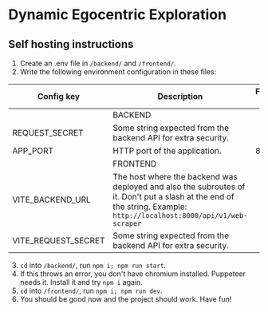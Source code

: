 # Dynamic Egocentric Exploration

## Self hosting instructions
1. Create an .env file in `/backend/` and `/frontend/`.
2. Write the following environment configuration in these files:


| Config key | Description | Fallback value |
| ------------- | ------------- | ------------- |
| | BACKEND | |
| REQUEST_SECRET | Some string expected from the backend API for extra security. | |
| APP_PORT | HTTP port of the application. | 8000 |
| | FRONTEND | |
| VITE_BACKEND_URL | The host where the backend was deployed and also the subroutes of it. Don't put a slash at the end of the string. Example: `http://localhost:8000/api/v1/web-scraper`| |
| VITE_REQUEST_SECRET | Some string expected from the backend API for extra security. | |

3. `cd` into `/backend/`, run `npm i; npm run start`.
4. If this throws an error, you don't have chromium installed. Puppeteer needs it. Install it and try `npm i` again.
5. `cd` into `/frontend/`, run `npm i; npm run dev`.
6. You should be good now and the project should work. Have fun!